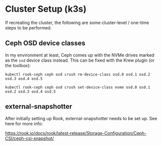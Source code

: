 # Cluster Setup (k3s)

If recreating the cluster, the following are some cluster-level / one-time steps to be performed.

## Ceph OSD device classes

In my environment at least, Ceph comes up with the NVMe drives marked as the `ssd` device class instead. This can be fixed with the Krew plugin (or the toolbox):

```
kubectl rook-ceph ceph osd crush rm-device-class osd.0 osd.1 osd.2 osd.3 osd.4 osd.5

kubectl rook-ceph ceph osd crush set-device-class nvme osd.0 osd.1 osd.2 osd.3 osd.4 osd.5
```

## external-snapshotter
After initially setting up Rook, external-snapshotter needs to be set up. See here for more info:

https://rook.io/docs/rook/latest-release/Storage-Configuration/Ceph-CSI/ceph-csi-snapshot/